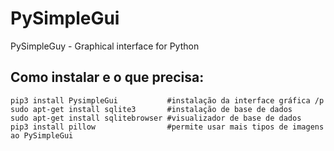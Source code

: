 # PySimpleGui
PySimpleGuy - Graphical interface for Python

## Como instalar e o que precisa:
```
pip3 install PysimpleGui           #instalação da interface gráfica /p
sudo apt-get install sqlite3       #instalação de base de dados
sudo apt-get install sqlitebrowser #visualizador de base de dados
pip3 install pillow                #permite usar mais tipos de imagens ao PySimpleGui
```
